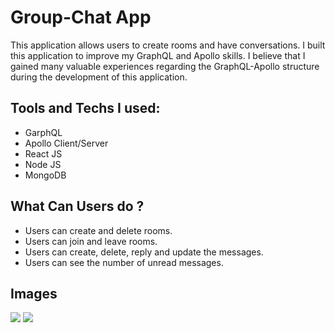 # Group-Chat App
This application allows users to create rooms and have conversations. I built this application to improve my GraphQL and Apollo skills. I believe that I gained many valuable experiences regarding the GraphQL-Apollo structure during the development of this application.

Tools and Techs I used:
----------------------------

* GarphQL
* Apollo Client/Server
* React JS
* Node JS
* MongoDB


What Can Users do ?
----------------------

* Users can create and delete rooms.
* Users can join and leave rooms.
* Users can create, delete, reply and update the messages.
* Users can see the number of unread messages.


Images
--------------

<img src="https://user-images.githubusercontent.com/56139934/115691910-c4445d00-a35e-11eb-911a-47f1329e4e35.PNG"  > 
<img src="https://user-images.githubusercontent.com/56139934/115691969-d3c3a600-a35e-11eb-98e9-ca4441ec04d4.png" > 

